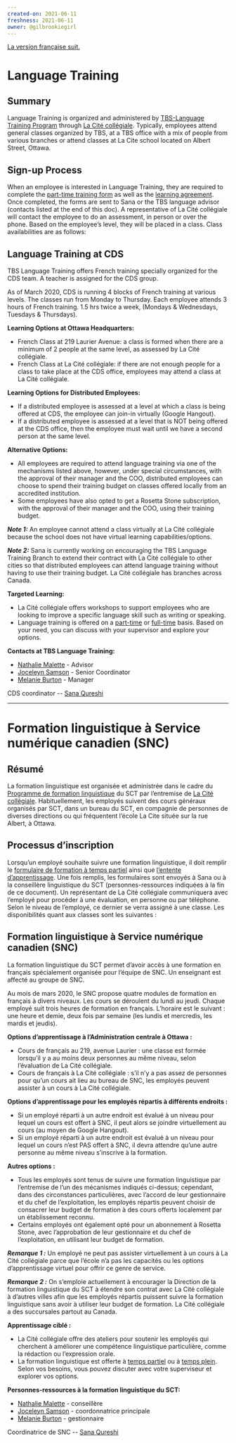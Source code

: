 ```yaml
---
created-on: 2021-06-11
freshness: 2021-06-11
owner: @gilbrookiegirl
---
```


[La version française suit.](#formation-linguistique-à-service-numérique-canadien-snc)

# Language Training

## Summary
Language Training is organized and administered by [TBS-Language Training Program](mailto:zztbsinh@tbs-sct.gc.ca) through [La Cité collégiale](https://www.collegelacite.ca/). Typically, employees attend general classes organized by TBS, at a TBS office with a mix of people from various branches or attend classes at La Cite school located on Albert Street, Ottawa.

## Sign-up Process
When an employee is interested in Language Training, they are required to complete the [part-time training form](https://drive.google.com/drive/folders/11VHuli4KKciGr0BWizkiN1pNQiAfqHYY) as well as the [learning agreement](https://drive.google.com/drive/folders/11VHuli4KKciGr0BWizkiN1pNQiAfqHYY). Once completed, the forms are sent to Sana or the TBS language advisor (contacts listed at the end of this doc). A representative of La Cité collégiale will contact the employee to do an assessment, in person or over the phone.  Based on the employee’s level, they will be placed in a class. Class availabilities are as follows:

## Language Training at CDS
TBS Language Training offers French training specially organized for the CDS team.  A teacher is assigned for the CDS group.

As of March 2020, CDS is running 4 blocks of French training at various levels.  The classes run from Monday to Thursday.  Each employee attends 3 hours of French training. 1.5 hrs twice a week, (Mondays & Wednesdays, Tuesdays & Thursdays).

**Learning Options at Ottawa Headquarters:**
 * French Class at 219 Laurier Avenue: a class is formed when there are a minimum of 2 people at the same level, as assessed by La Cité collégiale.
 * French Class at La Cité collégiale: if there are not enough people for a class to take place at the CDS office, employees may attend a class at La Cité collégiale.

**Learning Options for Distributed Employees:**
 * If a distributed employee is assessed at a level at which a class is being offered at CDS, the employee can join-in virtually (Google Hangout).
 * If a distributed employee is assessed at a level that is NOT being offered at the CDS office, then the employee must wait until we have a second person at the same level.

**Alternative Options:**
 * All employees are required to attend language training via one of the mechanisms listed above, however, under special circumstances, with the approval of their manager and the COO, distributed employees can choose to spend their training budget on classes offered locally from an accredited institution.
 * Some employees have also opted to get a Rosetta Stone subscription, with the approval of their manager and the COO, using their training budget.

**_Note 1:_** An employee cannot attend a class virtually at La Cité collégiale because the school does not have virtual learning capabilities/options.

**_Note 2:_** Sana is currently working on encouraging the TBS Language Training Branch to extend their contract with La Cité collégiale to other cities so that distributed employees can attend language training without having to use their training budget. La Cité collégiale has branches across Canada.

**Targeted Learning:**
 * La Cité collégiale offers workshops to support employees who are looking to improve a specific language skill such as writing or speaking.
 * Language training is offered on a [part-time](https://drive.google.com/drive/folders/11VHuli4KKciGr0BWizkiN1pNQiAfqHYY) or [full-time](https://drive.google.com/drive/folders/11VHuli4KKciGr0BWizkiN1pNQiAfqHYY) basis. Based on your need, you can discuss with your supervisor and explore your options.

**Contacts at TBS Language Training:**
 * [Nathalie Malette](mailto:Nathalie.Malette@tbs-sct.gc.ca) - Advisor
 * [Joceleyn Samson](mailto:Jocelyne.Samson@tbs-sct.gc.ca) - Senior Coordinator
 * [Melanie Burton](mailto:Melanie.Burton@tbs-sct.gc.ca) - Manager

CDS coordinator -- [Sana Qureshi](sana.qureshi@cds-snc.ca)

---

# Formation linguistique à Service numérique canadien (SNC)

## Résumé
La formation linguistique est organisée et administrée dans le cadre du [Programme de formation linguistique](mailto:zztbsinh@tbs-sct.gc.ca) du SCT par l’entremise de [La Cité collégiale](https://www.collegelacite.ca/). Habituellement, les employés suivent des cours généraux organisés par SCT, dans un bureau du SCT, en compagnie de personnes de diverses directions ou qui fréquentent l’école La Cite située sur la rue Albert, à Ottawa.

## Processus d’inscription
Lorsqu’un employé souhaite suivre une formation linguistique, il doit remplir le [formulaire de formation à temps partiel](https://drive.google.com/drive/folders/11VHuli4KKciGr0BWizkiN1pNQiAfqHYY) ainsi que [l’entente d’apprentissage](https://drive.google.com/drive/folders/11VHuli4KKciGr0BWizkiN1pNQiAfqHYY). Une fois remplis, les formulaires sont envoyés à Sana ou à la conseillère linguistique du SCT (personnes-ressources indiquées à la fin de ce document). Un représentant de La Cité collégiale communiquera avec l’employé pour procéder à une évaluation, en personne ou par téléphone. Selon le niveau de l’employé, ce dernier se verra assigné à une classe. Les disponibilités quant aux classes sont les suivantes :

## Formation linguistique à Service numérique canadien (SNC)
La formation linguistique du SCT permet d’avoir accès à une formation en français spécialement organisée pour l’équipe de SNC. Un enseignant est affecté au groupe de SNC.

Au mois de mars 2020, le SNC propose quatre modules de formation en français à divers niveaux. Les cours se déroulent du lundi au jeudi. Chaque employé suit trois heures de formation en français. L’horaire est le suivant : une heure et demie, deux fois par semaine (les lundis et mercredis, les mardis et jeudis).

**Options d’apprentissage à l’Administration centrale à Ottawa :**
 * Cours de français au 219, avenue Laurier : une classe est formée lorsqu’il y a au moins deux personnes au même niveau, selon l’évaluation de La Cité collégiale.
 * Cours de français à La Cité collégiale : s’il n’y a pas assez de personnes pour qu’un cours ait lieu au bureau de SNC, les employés peuvent assister à un cours à La Cité collégiale.

**Options d’apprentissage pour les employés répartis à différents endroits :**
 * Si un employé réparti à un autre endroit est évalué à un niveau pour lequel un cours est offert à SNC, il peut alors se joindre virtuellement au cours (au moyen de Google Hangout).
 * Si un employé réparti à un autre endroit est évalué à un niveau pour lequel un cours n’est PAS offert à SNC, il devra attendre qu’une autre personne au même niveau s’inscrive à la formation.

**Autres options :**
 * Tous les employés sont tenus de suivre une formation linguistique par l’entremise de l’un des mécanismes indiqués ci-dessus; cependant, dans des circonstances particulières, avec l’accord de leur gestionnaire et du chef de l’exploitation, les employés répartis peuvent choisir de consacrer leur budget de formation à des cours offerts localement par un établissement reconnu.
 * Certains employés ont également opté pour un abonnement à Rosetta Stone, avec l’approbation de leur gestionnaire et du chef de l’exploitation, en utilisant leur budget de formation.

**_Remarque 1 :_** Un employé ne peut pas assister virtuellement à un cours à La Cité collégiale parce que l’école n’a pas les capacités ou les options d’apprentissage virtuel pour offrir ce genre de service.

**_Remarque 2 :_** On s’emploie actuellement à encourager la Direction de la formation linguistique du SCT à étendre son contrat avec La Cité collégiale à d’autres villes afin que les employés répartis puissent suivre la formation linguistique sans avoir à utiliser leur budget de formation. La Cité collégiale a des succursales partout au Canada.

**Apprentissage ciblé :**
 * La Cité collégiale offre des ateliers pour soutenir les employés qui cherchent à améliorer une compétence linguistique particulière, comme la rédaction ou l’expression orale.
 * La formation linguistique est offerte à [temps partiel](https://drive.google.com/drive/folders/11VHuli4KKciGr0BWizkiN1pNQiAfqHYY) ou à [temps plein](https://drive.google.com/drive/folders/11VHuli4KKciGr0BWizkiN1pNQiAfqHYY). Selon vos besoins, vous pouvez discuter avec votre superviseur et explorer vos options.

**Personnes-ressources à la formation linguistique du SCT:**
 * [Nathalie Malette](mailto:Nathalie.Malette@tbs-sct.gc.ca) - conseillère
 * [Joceleyn Samson](mailto:Jocelyne.Samson@tbs-sct.gc.ca) -  coordonnatrice principale
 * [Melanie Burton](mailto:Melanie.Burton@tbs-sct.gc.ca) -  gestionnaire


Coordinatrice de SNC -- [Sana Qureshi](sana.qureshi@cds-snc.ca)

